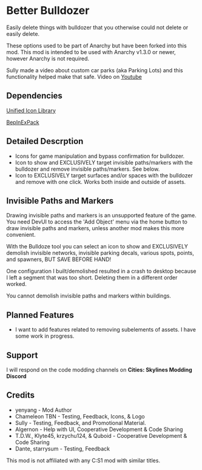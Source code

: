 # Better Bulldozer
Easily delete things with bulldozer that you otherwise could not delete or easily delete.

These options used to be part of Anarchy but have been forked into this mod. This mod is intended to be used with Anarchy v1.3.0 or newer, however Anarchy is not required.

Sully made a video about custom car parks (aka Parking Lots) and this functionality helped make that safe. Video on [Youtube](https://www.youtube.com/watch?v=IDzKag5WhI0&t=1s)
## Dependencies
[Unified Icon Library](https://thunderstore.io/c/cities-skylines-ii/p/algernon/Unified_Icon_Library/)

[BepInExPack](https://thunderstore.io/c/cities-skylines-ii/p/BepInEx/BepInExPack/)

## Detailed Descrption
* Icons for game manipulation and bypass confirmation for bulldozer.
* Icon to show and EXCLUSIVELY target invisible paths/markers with the bulldozer and remove invisible paths/markers. See below.
* Icon to EXCLUSIVELY target surfaces and/or spaces with the bulldozer and remove with one click. Works both inside and outside of assets.

## Invisible Paths and Markers
Drawing invisible paths and markers is an unsupported feature of the game. You need DevUI to access the 'Add Object' menu via the home button to draw invisible paths and markers, unless another mod makes this more convenient.

With the Bulldoze tool you can select an icon to show and EXCLUSIVELY demolish invisible networks, invisible parking decals, various spots, points, and spawners, BUT SAVE BEFORE HAND!

One configuration I built/demolished resulted in a crash to desktop because I left a segment that was too short. Deleting them in a different order worked.

You cannot demolish invisible paths and markers within buildings.

## Planned Features
* I want to add features related to removing subelements of assets. I have some work in progress.

## Support
I will respond on the code modding channels on **Cities: Skylines Modding Discord**

## Credits 
* yenyang - Mod Author
* Chameleon TBN - Testing, Feedback, Icons, & Logo
* Sully - Testing, Feedback, and Promotional Material.
* Algernon - Help with UI, Cooperative Development & Code Sharing
* T.D.W., Klyte45, krzychu124, & Quboid - Cooperative Development & Code Sharing
* Dante, starrysum - Testing, Feedback

This mod is not affiliated with any C:S1 mod with similar titles. 
